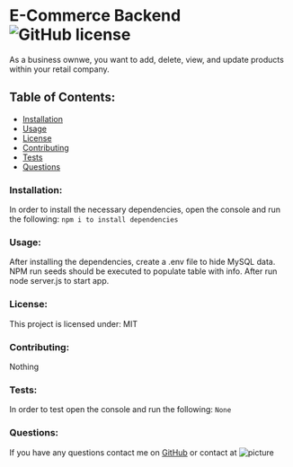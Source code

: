 # E-Commerce Backend  ![GitHub license](https://img.shields.io/github/license/Naereen/StrapDown.js.svg)
As a business ownwe, you want to add, delete, view, and update products within your retail company.
## Table of Contents:
* [Installation](#installation)
* [Usage](#usage)
* [License](#license)
* [Contributing](#contributing)
* [Tests](#tests)
* [Questions](#questions)
### Installation:
In order to install the necessary dependencies, open the console and run the following:
```npm i to install dependencies```
### Usage:
After installing the dependencies, create a .env file to hide MySQL data. NPM run seeds should be executed to populate table with info.  After run node server.js to start app.
### License:
This project is licensed under:
MIT
### Contributing:
Nothing
### Tests:
In order to test open the console and run the following:
```None```
### Questions:
If you have any questions contact me on [GitHub](https://github.com/rroman6292) or contact 
 at 
![picture](https://github.com/rroman6292.png?size=80)
    
 
